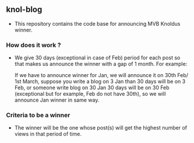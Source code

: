 ## knol-blog ##

* This repository contains the code base for announcing MVB Knoldus winner.

### How does it work ? ###
 
*  We give 30 days (exceptional in case of Feb) period for each post so that makes us announce the winner with a gap of 1 month. 
For example:
   
   If we have to announce winner for Jan, we will announce it on 30th Feb/ 1st March, suppose you write a blog on 3 Jan than 30 days will be on 3 Feb, 
   or someone write blog on 30 Jan 30 days will be on 30 Feb (exceptional but for example, Feb do not have 30th), so we will announce Jan winner in same way.
   
### Criteria to be a winner ###

* The winner will be the one whose post(s) will get the highest number of views in that period of time.
  
